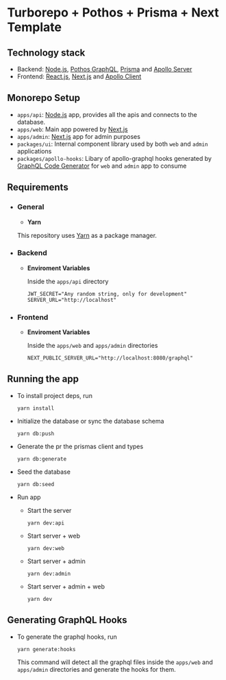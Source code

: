 # Turborepo + Pothos + Prisma + Next Template

## Technology stack

- Backend: [Node.js](https://nodejs.org/en/), [Pothos GraphQL](https://pothos-graphql.dev/), [Prisma](https://www.prisma.io/) and [Apollo Server](https://www.apollographql.com/docs/apollo-server/#:~:text=Apollo%20Server%20is%20an%20open,use%20data%20from%20any%20source.)
- Frontend: [React.js](https://reactjs.org/), [Next.js](https://nextjs.org/) and [Apollo Client](https://www.apollographql.com/docs/react/)

## Monorepo Setup

- `apps/api`: [Node.js](https://nodejs.org/en/) app, provides all the apis and connects to the database.
- `apps/web`: Main app powered by [Next.js](https://nextjs.org)
- `apps/admin`: [Next.js](https://nextjs.org) app for admin purposes
- `packages/ui`: Internal component library used by both `web` and `admin` applications
- `packages/apollo-hooks`: Libary of apollo-graphql hooks generated by [GraphQL Code Generator](https://www.graphql-code-generator.com/) for `web` and `admin` app to consume

## Requirements

- ### General

  - **Yarn**

  This repository uses [Yarn](https://classic.yarnpkg.com/lang/en/) as a package manager.

- ### Backend

  - **Enviroment Variables**

    Inside the `apps/api` directory

    ```
    JWT_SECRET="Any random string, only for development"
    SERVER_URL="http://localhost"
    ```

- ### Frontend

  - **Enviroment Variables**

    Inside the `apps/web` and `apps/admin` directories

    ```
    NEXT_PUBLIC_SERVER_URL="http://localhost:8080/graphql"
    ```

## Running the app

- To install project deps, run

  ```
  yarn install
  ```

- Initialize the database or sync the database schema

  ```
  yarn db:push
  ```

- Generate the pr the prismas client and types

  ```
  yarn db:generate
  ```

- Seed the database

  ```
  yarn db:seed
  ```

- Run app

  - Start the server

    ```
    yarn dev:api
    ```

  - Start server + web

    ```
    yarn dev:web
    ```

  - Start server + admin

    ```
    yarn dev:admin
    ```

  - Start server + admin + web
    ```
    yarn dev
    ```

## Generating GraphQL Hooks

- To generate the graphql hooks, run

  ```
  yarn generate:hooks
  ```

  This command will detect all the graphql files inside the `apps/web` and `apps/admin` directories and generate the hooks for them.
